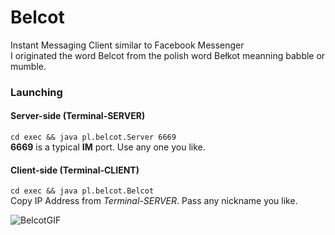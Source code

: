 # Belcot
Instant Messaging Client similar to Facebook Messenger  
I originated the word Belcot from the polish word Bełkot meanning babble or mumble.  

### Launching
#### Server-side (Terminal-SERVER)
``` cd exec && java pl.belcot.Server 6669 ```  
**6669** is a typical **IM** port. Use any one you like.
#### Client-side (Terminal-CLIENT)
``` cd exec && java pl.belcot.Belcot ```  
Copy IP Address from *Terminal-SERVER*. Pass any nickname you like.

![BelcotGIF](gif/belcot.gif)
